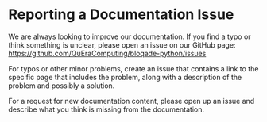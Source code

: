 # Reporting a Documentation Issue

We are always looking to improve our documentation. If you find
a typo or think something is unclear, please open an issue on
our GitHub page: https://github.com/QuEraComputing/bloqade-python/issues

For typos or other minor problems, create an issue that contains
a link to the specific page that includes the problem, along with
a description of the problem and possibly a solution.

For a request for new documentation content, please open up an
issue and describe what you think is missing from the documentation.
